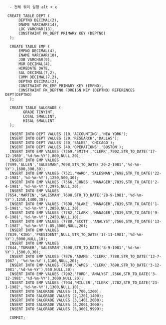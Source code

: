       - 전체 쿼리 실행 alt + x 
     
     CREATE TABLE DEPT (
          DEPTNO DECIMAL(2),
          DNAME VARCHAR(14),
          LOC VARCHAR(13),
          CONSTRAINT PK_DEPT PRIMARY KEY (DEPTNO) 
      );

      CREATE TABLE EMP (
          EMPNO DECIMAL(4),
          ENAME VARCHAR(10),
          JOB VARCHAR(9),
          MGR DECIMAL(4),
          HIREDATE DATE,
          SAL DECIMAL(7,2),
          COMM DECIMAL(7,2),
          DEPTNO DECIMAL(2),
          CONSTRAINT PK_EMP PRIMARY KEY (EMPNO),
          CONSTRAINT FK_DEPTNO FOREIGN KEY (DEPTNO) REFERENCES DEPT(DEPTNO)
      );
      
      CREATE TABLE SALGRADE ( 
            GRADE TINYINT,
            LOSAL SMALLINT,
            HISAL SMALLINT 
      );

      INSERT INTO DEPT VALUES (10,'ACCOUNTING','NEW YORK');
      INSERT INTO DEPT VALUES (20,'RESEARCH','DALLAS');
      INSERT INTO DEPT VALUES (30,'SALES','CHICAGO');
      INSERT INTO DEPT VALUES (40,'OPERATIONS','BOSTON');
      INSERT INTO EMP VALUES (7369,'SMITH','CLERK',7902,STR_TO_DATE('17-12-1980','%d-%m-%Y'),800,NULL,20);
      INSERT INTO EMP VALUES (7499,'ALLEN','SALESMAN',7698,STR_TO_DATE('20-2-1981','%d-%m-%Y'),1600,300,30);
      INSERT INTO EMP VALUES (7521,'WARD','SALESMAN',7698,STR_TO_DATE('22-2-1981','%d-%m-%Y'),1250,500,30);
      INSERT INTO EMP VALUES (7566,'JONES','MANAGER',7839,STR_TO_DATE('2-4-1981','%d-%m-%Y'),2975,NULL,20);
      INSERT INTO EMP VALUES (7654,'MARTIN','SALESMAN',7698,STR_TO_DATE('28-9-1981','%d-%m-%Y'),1250,1400,30);
      INSERT INTO EMP VALUES (7698,'BLAKE','MANAGER',7839,STR_TO_DATE('1-5-1981','%d-%m-%Y'),2850,NULL,30);
      INSERT INTO EMP VALUES (7782,'CLARK','MANAGER',7839,STR_TO_DATE('9-6-1981','%d-%m-%Y'),2450,NULL,10);
      INSERT INTO EMP VALUES (7788,'SCOTT','ANALYST',7566,STR_TO_DATE('13-7-1987','%d-%m-%Y')-85,3000,NULL,20);
      INSERT INTO EMP VALUES (7839,'KING','PRESIDENT',NULL,STR_TO_DATE('17-11-1981','%d-%m-%Y'),5000,NULL,10);
      INSERT INTO EMP VALUES (7844,'TURNER','SALESMAN',7698,STR_TO_DATE('8-9-1981','%d-%m-%Y'),1500,0,30);
      INSERT INTO EMP VALUES (7876,'ADAMS','CLERK',7788,STR_TO_DATE('13-7-1987', '%d-%m-%Y'),1100,NULL,20);
      INSERT INTO EMP VALUES (7900,'JAMES','CLERK',7698,STR_TO_DATE('3-12-1981','%d-%m-%Y'),950,NULL,30);
      INSERT INTO EMP VALUES (7902,'FORD','ANALYST',7566,STR_TO_DATE('3-12-1981','%d-%m-%Y'),3000,NULL,20);
      INSERT INTO EMP VALUES (7934,'MILLER','CLERK',7782,STR_TO_DATE('23-1-1982','%d-%m-%Y'),1300,NULL,10);
      INSERT INTO SALGRADE VALUES (1,700,1200);
      INSERT INTO SALGRADE VALUES (2,1201,1400);
      INSERT INTO SALGRADE VALUES (3,1401,2000);
      INSERT INTO SALGRADE VALUES (4,2001,3000);
      INSERT INTO SALGRADE VALUES (5,3001,9999);

      COMMIT;
